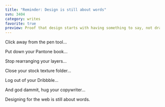 ```yaml
---
title: "Reminder: Design is still about words"
svn: 3404
category: writes
favorite: true
preview: Proof that design starts with having something to say, not draw
---
```

Click away from the pen tool…

Put down your Pantone book…

Stop rearranging your layers…

Close your stock texture folder…

Log out of your Dribbble…

And god dammit, hug your copywriter…

Designing for the web is still about words.